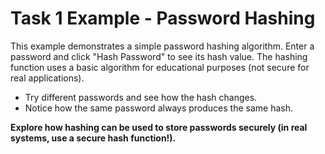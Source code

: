 # Task 1 Example - Password Hashing

This example demonstrates a simple password hashing algorithm. Enter a password and click "Hash Password" to see its hash value. The hashing function uses a basic algorithm for educational purposes (not secure for real applications).

- Try different passwords and see how the hash changes.
- Notice how the same password always produces the same hash.

**Explore how hashing can be used to store passwords securely (in real systems, use a secure hash function!).**